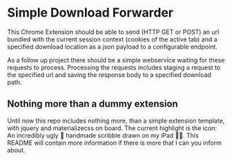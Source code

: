 # Simple Download Forwarder

This Chrome Extension should be able to send (HTTP GET or POST) an url bundled with the current session context (cookies
of the active tab) and a specified download location as a json payload to a configurable endpoint.

As a follow up project there should be a simple webservice waiting for these requests to process. Processing the 
requests includes staging a request to the specified url and saving the response body to a specified download path. 

## Nothing more than a dummy extension

Until now this repo includes nothing more, than a simple extension template, with jquery and materializecss on board.
The current highlight is the icon: An incredibly ugly 💩 handmade scribble drawn on my iPad 👨‍🎨. 
This README will contain more information if there is more that I can you inform about.  
